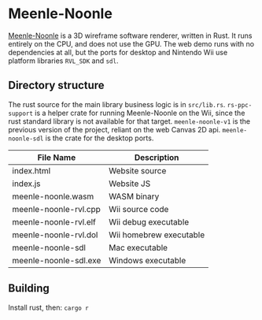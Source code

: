 # Meenle-Noonle
[Meenle-Noonle](https://kooshnoo.github.io/meenle-noonle/) is a 3D wireframe software renderer, written in Rust. 
It runs entirely on the CPU, and does not use the GPU. 
The web demo runs with no dependencies at all, 
but the ports for desktop and Nintendo Wii use platform libraries `RVL_SDK` and `sdl`.

## Directory structure
The rust source for the main library business logic is in `src/lib.rs`. 
`rs-ppc-support` is a helper crate for running Meenle-Noonle on the Wii, 
since the rust standard library is not available for that target. 
`meenle-noonle-v1` is the previous version of the project, reliant on the web Canvas 2D api.
`meenle-noonle-sdl` is the crate for the desktop ports.

| File Name             | Description             |
|-----------------------|-------------------------|
| index.html            | Website source          |
| index.js              | Website JS              |
| meenle-noonle.wasm    | WASM binary             |
| meenle-noonle-rvl.cpp | Wii source code         |
| meenle-noonle-rvl.elf | Wii debug executable    |
| meenle-noonle-rvl.dol | Wii homebrew executable |
| meenle-noonle-sdl     | Mac executable          |
| meenle-noonle-sdl.exe | Windows executable      |

## Building
Install rust, then: `cargo r`